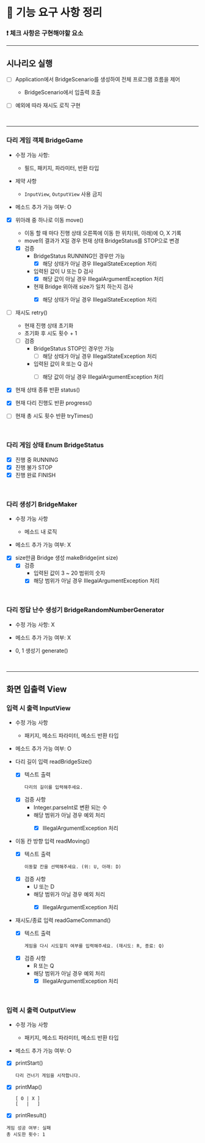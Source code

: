 # 🚀 기능 요구 사항 정리

### ❗ 체크 사항은 구현해야할 요소

<hr>

## 시나리오 실행

- [ ] Application에서 BridgeScenario를 생성하여 전체 프로그램 흐름을 제어
    - BridgeScenario에서 입출력 호출

- [ ] 예외에 따라 재시도 로직 구현

<br/>

<hr>

### 다리 게임 객체 BridgeGame

- 수정 가능 사항:
    - 필드, 패키지, 파라미터, 반환 타입

- 제약 사항
    - `InputView`, `OutputView` 사용 금지

- 메소드 추가 가능 여부: O

- [x] 위아래 중 하나로 이동 move()
    - 이동 할 때 마다 진행 상태 오른쪽에 이동 한 위치(위, 아래)에 O, X 기록
    - move의 결과가 X일 경우 현재 상태 BridgeStatus를 STOP으로 변경
    - [x] 검증
        - BridgeStatus RUNNING인 경우만 가능
            - [x] 해당 상태가 아닐 경우 IllegalStateException 처리
        - 입력된 값이 U 또는 D 검사
            - [x] 해당 값이 아닐 경우 IllegalArgumentException 처리
        - 현재 Bridge 위아래 size가 일치 하는지 검사
            - [x] 해당 상태가 아닐 경우 IllegalStateException 처리


- [ ] 재시도 retry()
    - 현재 진행 상태 초기화
    - 초기화 후 시도 횟수 + 1
    - [ ] 검증
        - BridgeStatus STOP인 경우만 가능
            - [ ] 해당 상태가 아닐 경우 IllegalStateException 처리
        - 입력된 값이 R 또는 Q 검사
            - [ ] 해당 값이 아닐 경우 IllegalArgumentException 처리


- [x] 현재 상태 종류 반환 status()


- [x] 현재 다리 진행도 반환 progress()


- [ ] 현재 총 시도 횟수 반환 tryTimes()

<br/>

### 다리 게임 상태 Enum BridgeStatus

- [x] 진행 중 RUNNING
- [x] 진행 불가 STOP
- [x] 진행 완료 FINISH

<br/>

### 다리 생성기 BridgeMaker

- 수정 가능 사항
    - 메소드 내 로직

- 메소드 추가 가능 여부: X


- [x] size만큼 Bridge 생성 makeBridge(int size)
    - [x] 검증
        - 입력된 값이 3 ~ 20 범위의 숫자
        - [x] 해당 범위가 아닐 경우 IllegalArgumentException 처리

<br/>

### 다리 정답 난수 생성기 BridgeRandomNumberGenerator

- 수정 가능 사항: X
- 메소드 추가 가능 여부: X


- 0, 1 생성기 generate()

<br/>

<hr>

## 화면 입출력 View

### 입력 시 출력 InputView

- 수정 가능 사항
    - 패키지, 메소드 파라미터, 메소드 반환 타입

- 메소드 추가 가능 여부: O


- 다리 길이 입력 readBridgeSize()
    - [x] 텍스트 출력
      ```
      다리의 길이를 입력해주세요.
      ```
    - [x] 검증 사항
        - Integer.parseInt로 변환 되는 수
        - 해당 범위가 아닐 경우 예외 처리
            - [x] IllegalArgumentException 처리


- 이동 칸 방향 입력 readMoving()
    - [x] 텍스트 출력
      ```
      이동할 칸을 선택해주세요. (위: U, 아래: D)
      ```
    - [x] 검증 사항
        - U 또는 D
        - 해당 범위가 아닐 경우 예외 처리
            - [x] IllegalArgumentException 처리


- 재시도/종료 입력 readGameCommand()
    - [x] 텍스트 출력
      ```
      게임을 다시 시도할지 여부를 입력해주세요. (재시도: R, 종료: Q)
      ```
    - [x] 검증 사항
        - R 또는 Q
        - 해당 범위가 아닐 경우 예외 처리
            - [x] IllegalArgumentException 처리

<br/>

### 입력 시 출력 OutputView

- 수정 가능 사항
    - 패키지, 메소드 파라미터, 메소드 반환 타입

- 메소드 추가 가능 여부: O


- [x] printStart()
  ```
  다리 건너기 게임을 시작합니다.
  ```

- [x] printMap()
  ```
  [ O | X ]
  [   |   ]
  ```

- [x]  printResult()
  ```
  게임 성공 여부: 실패
  총 시도한 횟수: 1
  ```

<br/>
    